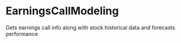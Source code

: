 # EarningsCallModeling
Gets earnings call info along with stock historical data and forecasts performance
